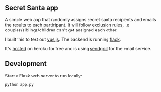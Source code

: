 ## Secret Santa app

A simple web app that randomly assigns secret santa recipients and emails the results to each participant.  It will follow exclusion rules, i.e couples/siblings/children can't get assigned each other.

I built this to test out [vue.js](https://vuejs.org).  The backend is running [flack](https://github.com/pallets/flask).

It's [hosted](http://sloppy-santa.herokuapp.com) on heroku for free and is using [sendgrid](http://sendgrid.com) for the email service.


## Development

Start a Flask web server to run locally:

    python app.py
